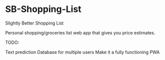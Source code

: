# SB-Shopping-List
Slightly Better Shopping List

Personal shopping/groceries list web app that gives you price estimates.

TODO:

Text prediction
Database for multiple users
Make it a fully functioning PWA

